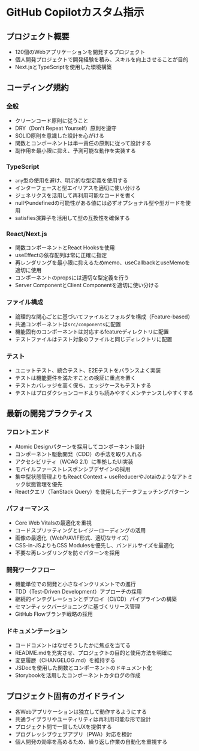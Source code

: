 # GitHub Copilotカスタム指示

## プロジェクト概要
- 120個のWebアプリケーションを開発するプロジェクト
- 個人開発プロジェクトで開発経験を積み、スキルを向上させることが目的
- Next.jsとTypeScriptを使用した環境構築

## コーディング規約

### 全般
- クリーンコード原則に従うこと
- DRY（Don't Repeat Yourself）原則を遵守
- SOLID原則を意識した設計を心がける
- 関数とコンポーネントは単一責任の原則に従って設計する
- 副作用を最小限に抑え、予測可能な動作を実装する

### TypeScript
- `any`型の使用を避け、明示的な型定義を使用する
- インターフェースと型エイリアスを適切に使い分ける
- ジェネリクスを活用して再利用可能なコードを書く
- nullやundefinedの可能性がある値には必ずオプショナル型や型ガードを使用
- satisfies演算子を活用して型の互換性を確保する

### React/Next.js
- 関数コンポーネントとReact Hooksを使用
- useEffectの依存配列は常に正確に指定
- 再レンダリングを最小限に抑えるためmemo、useCallbackとuseMemoを適切に使用
- コンポーネントのpropsには適切な型定義を行う
- Server ComponentとClient Componentを適切に使い分ける

### ファイル構成
- 論理的な関心ごとに基づいてファイルとフォルダを構成（Feature-based）
- 共通コンポーネントは`src/components`に配置
- 機能固有のコンポーネントは対応するfeatureディレクトリに配置
- テストファイルはテスト対象のファイルと同じディレクトリに配置

### テスト
- ユニットテスト、統合テスト、E2Eテストをバランスよく実装
- テストは機能要件を満たすことの検証に重点を置く
- テストカバレッジを高く保ち、エッジケースもテストする
- テストはプロダクションコードよりも読みやすくメンテナンスしやすくする

## 最新の開発プラクティス

### フロントエンド
- Atomic Designパターンを採用してコンポーネント設計
- コンポーネント駆動開発（CDD）の手法を取り入れる
- アクセシビリティ（WCAG 2.1）に準拠したUI実装
- モバイルファーストレスポンシブデザインの採用
- 集中型状態管理よりもReact Context + useReducerやJotaiのようなアトミック状態管理を優先
- Reactクエリ（TanStack Query）を使用したデータフェッチングパターン

### パフォーマンス
- Core Web Vitalsの最適化を重視
- コードスプリッティングとレイジーローディングの活用
- 画像の最適化（WebP/AVIF形式、適切なサイズ）
- CSS-in-JSよりもCSS Modulesを優先し、バンドルサイズを最適化
- 不要な再レンダリングを防ぐパターンを採用

### 開発ワークフロー
- 機能単位での開発と小さなインクリメントでの進行
- TDD（Test-Driven Development）アプローチの採用
- 継続的インテグレーションとデプロイ（CI/CD）パイプラインの構築
- セマンティックバージョニングに基づくリリース管理
- GitHub Flowブランチ戦略の採用

### ドキュメンテーション
- コードコメントはなぜそうしたかに焦点を当てる
- README.mdを充実させ、プロジェクトの目的と使用方法を明確に
- 変更履歴（CHANGELOG.md）を維持する
- JSDocを使用した関数とコンポーネントのドキュメント化
- Storybookを活用したコンポーネントカタログの作成

## プロジェクト固有のガイドライン
- 各Webアプリケーションは独立して動作するようにする
- 共通ライブラリやユーティリティは再利用可能な形で設計
- プロジェクト間で一貫したUXを提供する
- プログレッシブウェブアプリ（PWA）対応を検討
- 個人開発の効率を高めるため、繰り返し作業の自動化を重視する